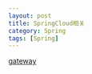 ```yaml
---
layout: post
title: SpringCloud相关
category: Spring
tags: [Spring]
---
```


[gateway](https://www.cnblogs.com/crazymakercircle/p/11704077.html)